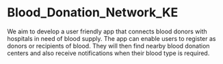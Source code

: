 # Blood_Donation_Network_KE
We aim to develop a user friendly app that connects blood donors with hospitals in need of blood supply. The app can enable users to register as donors or recipients of blood. They will then find nearby blood donation centers and also receive notifications when their blood type is required.
